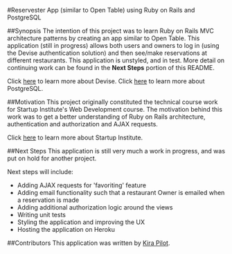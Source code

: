 #Reservester App (similar to Open Table) using Ruby on Rails and PostgreSQL

##Synopsis
The intention of this project was to learn Ruby on Rails MVC architecture patterns by creating an app similar to Open Table. This application (still in progress) allows both users and owners to log in (using the Devise authentication solution) and then see/make reservations at different restaurants.
This application is unstyled, and in test. More detail on continuing work can be found in the **Next Steps** portion of this README.

Click [here](https://github.com/plataformatec/devise) to learn more about Devise.
Click [here](https://www.postgresql.org/docs/) to learn more about PostgreSQL.

##Motivation
This project originally constituted the technical course work for Startup Institute's Web Development course. The motivation behind this work was to get a better understanding of Ruby on Rails architecture, authentication and authorization and AJAX requests.

Click [here](https://www.startupinstitute.com/) to learn more about Startup Institute.

##Next Steps
This application is still very much a work in progress, and was put on hold for another project. 

Next steps will include:
* Adding AJAX requests for 'favoriting' feature
* Adding email functionality such that a restaurant Owner is emailed when a reservation is made
* Adding additional authorization logic around the views
* Writing unit tests
* Styling the application and improving the UX
* Hosting the application on Heroku

##Contributors
This application was written by [Kira Pilot](https://www.linkedin.com/in/kira-pilot-30b4a173).


